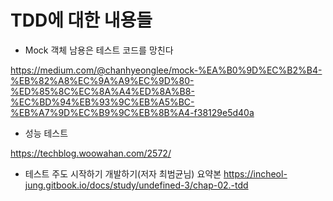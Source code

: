 # TDD에 대한 내용들




- Mock 객체 남용은 테스트 코드를 망친다

https://medium.com/@chanhyeonglee/mock-%EA%B0%9D%EC%B2%B4-%EB%82%A8%EC%9A%A9%EC%9D%80-%ED%85%8C%EC%8A%A4%ED%8A%B8-%EC%BD%94%EB%93%9C%EB%A5%BC-%EB%A7%9D%EC%B9%9C%EB%8B%A4-f38129e5d40a

- 성능 테스트

https://techblog.woowahan.com/2572/

- 테스트 주도 시작하기 개발하기(저자 최범균님) 요약본
https://incheol-jung.gitbook.io/docs/study/undefined-3/chap-02.-tdd
